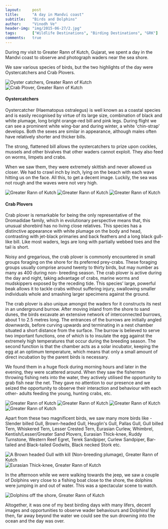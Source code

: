 ```yaml
---
layout:     post
title:      "A day in Mandvi coast"
subtitle:   "Birds and Dolphins"
author:     "Vinodh Ve"
header-img: "img/2015-06-27/2.jpg"
tags:		["Wildlife Destinations", "Birding Destinations", "GRK"]
comments:   true
---
```


<p>During my visit to Greater Rann of Kutch, Gujarat, we spent a day in the Mandvi coast to observe and photograph waders near the sea shore.</p>

<p>We saw various species of birds, but the two highlights of the day were Oystercatchers and Crab Plovers.</p>

<img src="{{ site.baseurl}}/img/2015-06-27/1.jpg" alt="Oyster catchers, Greater Rann of Kutch">
<img src="{{ site.baseurl}}/img/2015-06-27/2.jpg" alt="Crab Plover, Greater Rann of Kutch">

<h4>Oystercatchers</h4>

<p>Oystercatcher (Haematopus ostralegus) is well known as a coastal species and is easily recognised by virtue of its large size, combination of black and white plumage, long bright orange-red bill and pink legs. During flight we can see a prominent white wing-bar and during winter, a white 'chin-strap' develops. Both the sexes are similar in appearance, although males often have relatively shorter and thicker bills.</p>

<p>The strong, flattened bill allows the oystercatchers to prize upon cockles, mussels and other bivalves that other waders cannot exploit. They also feed on worms, limpets and crabs.</p>

<p>When we saw them, they were extremely skittish and never allowed us closer. We had to crawl inch by inch, lying on the beach with each wave hitting us on the face.  All this, to get a decent image. Luckily, the sea was not rough and the waves were not very high.</p> 

<img src="{{ site.baseurl}}/img/2015-06-27/3.jpg" alt=" Greater Rann of Kutch">
<img src="{{ site.baseurl}}/img/2015-06-27/4.jpg" alt=" Greater Rann of Kutch">
<img src="{{ site.baseurl}}/img/2015-06-27/5.jpg" alt=" Greater Rann of Kutch">

<h4>Crab Plovers</h4>

<p>Crab plover is remarkable for being the only representative of the Dromadidae family, which in evolutionary perspective means that, this unusual shorebird has no living close relatives. This species has a distinctive appearance with white plumage on the body and head, contrasting with jet-black primaries and back feathers and a long black gull-like bill. Like most waders, legs are long with partially webbed toes and the tail is short.</p> 

<p>Noisy and gregarious, the crab plover is commonly encountered in small groups foraging on the shore for its preferred prey-crabs. These foraging groups usually comprise around twenty to thirty birds, but may number as many as 400 during non- breeding season. The crab plover is active during the day and night, taking advantage of crabs, marine worms and mudskippers exposed by the receding tide. This species’ large, powerful beak allows it to tackle crabs without suffering injury, swallowing smaller individuals whole and smashing larger specimens against the ground.</p>

<p>The crab plover is also unique amongst the waders for it constructs its nest in an underground burrow. After moving inland from the shore to sand dunes, the birds excavate an extensive network of interconnected burrows, about  1 to 2.5 metres long. The entrances of the burrows are initially angled downwards, before curving upwards and terminating in a nest chamber situated a short distance from the surface. The burrow is believed to serve two important functions, one of which is to insulate the egg against the extremely high temperatures that occur during the breeding season. The second function is that the chamber acts as a solar incubator, keeping the egg at an optimum temperature, which means that only a small amount of direct incubation by the parent birds is necessary.</p>

<p>We found them in a huge flock during morning hours and later in the evening, they were scattered around. When they saw the fishermen throwing fishing nets into the water, they actively utilised the opportunity to grab fish near the net. They gave no attention to our presence and we seized the opportunity to observe their interaction and behaviour with each other- adults feeding the young, hunting crabs, etc.</p> 

<img src="{{ site.baseurl}}/img/2015-06-27/6.jpg" alt=" Greater Rann of Kutch">
<img src="{{ site.baseurl}}/img/2015-06-27/7.jpg" alt=" Greater Rann of Kutch">
<img src="{{ site.baseurl}}/img/2015-06-27/8.jpg" alt=" Greater Rann of Kutch">
<img src="{{ site.baseurl}}/img/2015-06-27/9.jpg" alt=" Greater Rann of Kutch">

<p>Apart from these two magnificent birds, we saw many more birds like - Slender billed Gull, Brown-headed Gull, Heuglin's Gull, Pallas Gull, Gull billed Tern, Whiskered Tern, Lesser Crested Tern, Eurasian Curlew, Whimbrel, Kentish/Lesser/Greater Sand Plovers, Eurasian Thick-knee, Ruddy Turnstone, Western Reef Egret, Terek Sandpiper, Curlew Sandpiper, Bar-tailed and Black-tailed Godwits, Black necked Stork etc.</p>

<img src="{{ site.baseurl}}/img/2015-06-27/10.jpg" alt="A Brown headed Gull with kill (Non-breeding plumage), Greater Rann of Kutch">
<img src="{{ site.baseurl}}/img/2015-06-27/11.jpg" alt="Eurasian Thick-knee, Greater Rann of Kutch">

<p>In the afternoon while we were walking towards the jeep, we saw a couple of Dolphins very close to a fishing boat close to the shore, the dolphins were jumping in and out of water. This was a spectacular scene to watch.</p>

<img src="{{ site.baseurl}}/img/2015-06-27/12.jpg" alt="Dolphins off the shore, Greater Rann of Kutch">

<p>Altogether, it  was one of my best birding days with many lifers, decent images and opportunities to observe wader behaviours and Dolphins! By then, far away beyond the water we could see the sun drowning into the ocean and the day was over.</p>




